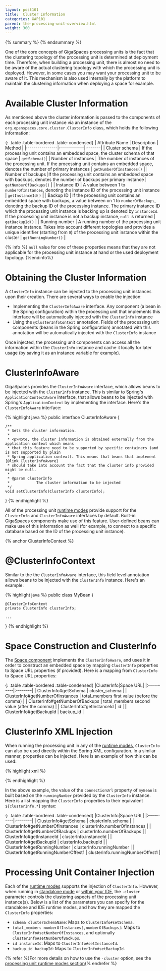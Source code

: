 ```yaml
---
layout: post101
title:  Cluster Information
categories: XAP101
parent: the-processing-unit-overview.html
weight: 300
---
```


{% summary %}  {% endsummary %}



One of the core concepts of GigaSpaces processing units is the fact that the clustering topology of the processing unit is determined at deployment time. Therefore, when building a processing unit, there is almost no need to be aware of the actual clustering topology with which the processing unit is deployed.
However, in some cases you may want your processing unit to be aware of it.
This mechanism is also used internally by the platform to maintain the clustering information when deploying a space for example.

# Available Cluster Information

As mentioned above the cluster information is passed to the components of each processing unit instance via an instance of the `org.openspaces.core.cluster.ClusterInfo` class, which holds the following information:

{: .table .table-bordered .table-condensed}
| Attribute Name | Description | Method |
|:---------------|:------------|:-------|
| Cluster schema | If the processing unit contains an embedded space, the cluster schema of that space | `getSchema()`|
| <nobr>Number of instances</nobr> | The number of instances of the processing unit. If the processing unit contains an embedded space, denotes the number of primary instances | `getNumberOfInstances()` |
| Number of backups |If the processing unit contains an embedded space with backups, denotes the number of backups per primary instance | `getNumberOfBackups()` |
| Instance ID | A value between 1 to `numberOfInstances`, denoting the instance ID of the processing unit instance | `getInstanceId()` |
| Backup ID | If the processing unit contains an embedded space with backups, a value between on 1 to `numberOfBackups`, denoting the backup ID of the processing instance. The primary instance ID which the processing unit instance is backing up is denoted by `instanceId`. If the processing unit instance is not a backup instance, `null` is returned | `getBackupId()` |
| Running number | A running number of the processing unit instance instance. Takes into account different topologies and provides a unique identifier (starting from `0`) of the processing unit instance within the cluster | `getRunningNumber()` |

{% info %}
`null` value for one of these properties means that they are not applicable for the processing unit instance at hand or the used deployment topology.
{%endinfo%}

# Obtaining the Cluster Information

A `ClusterInfo` instance can be injected to the processing unit instances upon their creation.
There are several ways to enable the injection:

- Implementing the `ClusterInfoAware` interface. Any component (a bean in the Spring configuration) within the processing unit that implements this interface will be automatically injected with the `ClusterInfo` instance
- Using the `@ClusterInfoContext` annotation. Fields of the processing unit components (beans in the Spring configuration) annotated with this annotation will be automatically injected with the `ClusterInfo` instance

Once injected, the processing unit components can access all the information within the `ClusterInfo` instance and cache it locally for later usage (by saving it as an instance variable for example).

# ClusterInfoAware

GigaSpaces provides the `ClusterInfoAware` interface, which allows beans to be injected with the `ClusterInfo` instance. This is similar to Spring's `ApplicationContextAware` interface, that allows beans to be injected with Spring's `ApplicationContext` by implementing the interface.
Here's the `ClusterInfoAware` interface:

{% highlight java %}
public interface ClusterInfoAware {

    /**
     * Sets the cluster information.
     *
     * <p>Note, the cluster information is obtained externally from the application context which means
     * that this feature need to be supported by specific containers (and is not supported by plain
     * Spring application context). This means that beans that implement {@link ClusterInfoAware}
     * should take into account the fact that the cluster info provided might be null.
     *
     * @param clusterInfo
     *            The cluster information to be injected
     */
    void setClusterInfo(ClusterInfo clusterInfo);
}
{% endhighlight %}

All of the processing unit [runtime modes](./deploying-and-running-the-processing-unit.html) provide support for the `ClusterInfo` and `ClusterInfoAware` interfaces by default. Built-in GigaSpaces components make use of this feature. User-defined beans can make use of this information as well (for example, to connect to a specific database based on the ID of the processing unit instance).

{% anchor ClusterInfoContext %}

# @ClusterInfoContext

Similar to the the `ClusterInfoAware` interface, this field level annotation allows beans to be injected with the `ClusterInfo` instance. Here's an example:

{% highlight java %}
public class MyBean {

    @ClusterInfoContext
    private ClusterInfo clusterInfo;

    ...
}
{% endhighlight %}

# Space Construction and ClusterInfo

The [Space component](./the-space-configuration.html) implements the `ClusterInfoAware`, and uses it in order to construct an embedded space by mapping `ClusterInfo` properties to Space URL properties (if provided). Here is a mapping from `ClusterInfo` to Space URL properties:

{: .table .table-bordered .table-condensed}
|ClusterInfo|Space URL|
|:----------|:--------|
| ClusterInfo#getSchema | cluster_schema |
| ClusterInfo#getNumberOfInstances | total_members first value (before the comma) |
| ClusterInfo#getNumberOfBackups | total_members second value (after the comma) |
| ClusterInfo#getInstanceId | id |
| ClusterInfo#getBackupId | backup_id |

# ClusterInfo XML Injection

When running the processing unit in any of the [runtime modes](./deploying-and-running-the-processing-unit.html), `ClusterInfo` can also be used directly within the Spring XML configuration. In a similar manner, properties can be injected. Here is an example of how this can be used:

{% highlight xml %}

<bean id="myBean" class="MyBean">
    <property name="connectionUrl" value="testconnection_${clusterInfo.runningNumber}" />
</bean>
{% endhighlight %}

In the above example, the value of the `connectionUrl` property of `myBean` is  built based on the `runningNumber` provided by the `ClusterInfo` instance. Here is a list mapping the `ClusterInfo` properties to their equivalent `${clusterInfo.*`} syntax:

{: .table .table-bordered .table-condensed}
|ClusterInfo|Space URL|
|:----------|:--------|
| ClusterInfo#getSchema | clusterInfo.schema |
| ClusterInfo#getNumberOfInstances | clusterInfo.numberOfInstances |
| ClusterInfo#getNumberOfBackups | clusterInfo.numberOfBackups |
| ClusterInfo#getInstanceId | clusterInfo.instanceId |
| ClusterInfo#getBackupId | clusterInfo.backupId |
| ClusterInfo#getRunningNumber | clusterInfo.runningNumber |
| ClusterInfo#getRunningNumberOffest1 | clusterInfo.runningNumberOffest1 |

# Processing Unit Container Injection

Each of the [runtime modes](./deploying-and-running-the-processing-unit.html) supports the injection of `ClusterInfo`. However, when running in [standalone mode](./running-in-standalone-mode.html) or [within your IDE](./running-and-debugging-within-your-ide.html), the `-cluster` parameter controls the clustering aspects of the processing unit instance(s). Below is a list of the parameters you can specify for the standalone and IDE runtime modes, and how they are mapped the `ClusterInfo` properties:

- `schema clusterSchemaName`: Maps to `ClusterInfo#setSchema`.
- `total_members numberOfInstances[,numberOfBackups]`: Maps to `ClusterInfo#setNumberOfInstances`, and optionally `ClusterInfo#setNumberOfBackups`.
- `id instanceId`: Maps to `ClusterInfo#setInstanceId`.
- `backup_id backupId`: Maps to `ClusterInfo#setBackupId`.

{% refer %}For more details on how to use the `-cluster` option, see the [processing unit runtime modes section](./deploying-and-running-the-processing-unit.html){% endrefer %}

